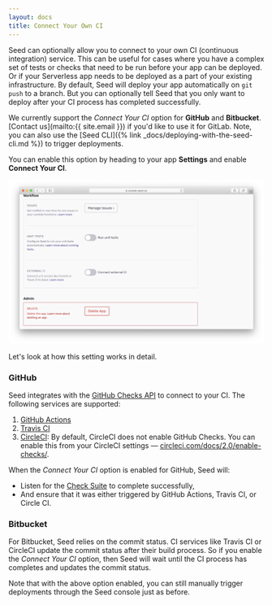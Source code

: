 ```yaml
---
layout: docs
title: Connect Your Own CI
---
```


Seed can optionally allow you to connect to your own CI (continuous integration) service. This can be useful for cases where you have a complex set of tests or checks that need to be run before your app can be deployed. Or if your Serverless app needs to be deployed as a part of your existing infrastructure. By default, Seed will deploy your app automatically on `git push` to a branch. But you can optionally tell Seed that you only want to deploy after your CI process has completed successfully.

We currently support the _Connect Your CI_ option for **GitHub** and **Bitbucket**. [Contact us](mailto:{{ site.email }}) if you'd like to use it for GitLab. Note, you can also use the [Seed CLI]({% link _docs/deploying-with-the-seed-cli.md %}) to trigger deployments.

You can enable this option by heading to your app **Settings** and enable **Connect Your CI**.

![Connect your CI setting](/assets/docs/connect-your-own-ci/connect-your-ci-setting.png)

Let's look at how this setting works in detail.

### GitHub

Seed integrates with the [GitHub Checks API](https://developer.github.com/v3/checks/) to connect to your CI. The following services are supported:

1. [GitHub Actions](https://github.com/features/actions)
2. [Travis CI](https://travis-ci.com)
3. [CircleCI](https://circleci.com): By default, CircleCI does not enable GitHub Checks. You can enable this from your CircleCI settings — [circleci.com/docs/2.0/enable-checks/](https://circleci.com/docs/2.0/enable-checks/).

When the _Connect Your CI_ option is enabled for GitHub, Seed will:

- Listen for the [Check Suite](https://developer.github.com/v3/checks/suites/) to complete successfully,
- And ensure that it was either triggered by GitHub Actions, Travis CI, or Circle CI.

### Bitbucket

For Bitbucket, Seed relies on the commit status. CI services like Travis CI or CircleCI update the commit status after their build process. So if you enable the _Connect Your CI_ option, then Seed will wait until the CI process has completes and updates the commit status.

Note that with the above option enabled, you can still manually trigger deployments through the Seed console just as before.
